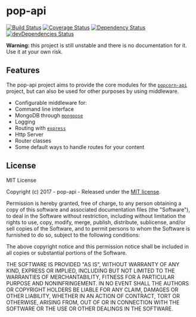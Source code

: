 # pop-api

[![Build Status](https://travis-ci.org/ChrisAlderson/pop-api.svg?branch=development)](https://travis-ci.org/ChrisAlderson/pop-api)
[![Coverage Status](https://coveralls.io/repos/github/ChrisAlderson/pop-api/badge.svg?branch=development)](https://coveralls.io/github/ChrisAlderson/pop-api?branch=development)
[![Dependency Status](https://david-dm.org/ChrisAlderson/pop-api.svg)](https://david-dm.org/ChrisAlderson/pop-api)
[![devDependencies Status](https://david-dm.org/ChrisAlderson/pop-api/dev-status.svg)](https://david-dm.org/ChrisAlderson/pop-api?type=dev)

**Warning:** this project is still unstable and there is no documentation for
it. Use it at your own risk.

## Features

The pop-api project aims to provide the core modules for the [`popcorn-api`](https://github.com/popcorn-official/popcorn-api)
project, but can also be used for other purposes by using middleware.
 - Configurable middleware for:
  - Command line interface
  - MongoDB through [`mongoose`](https://github.com/Automattic/mongoose)
  - Logging
  - Routing with [`express`](https://github.com/expressjs/express)
  - Http Server
 - Router classes
 - Some default ways to handle routes for your content

## License

MIT License

Copyright (c) 2017 - pop-api - Released under the [MIT license](LICENSE.txt).

Permission is hereby granted, free of charge, to any person obtaining a copy
of this software and associated documentation files (the "Software"), to deal
in the Software without restriction, including without limitation the rights
to use, copy, modify, merge, publish, distribute, sublicense, and/or sell
copies of the Software, and to permit persons to whom the Software is
furnished to do so, subject to the following conditions:

The above copyright notice and this permission notice shall be included in all
copies or substantial portions of the Software.

THE SOFTWARE IS PROVIDED "AS IS", WITHOUT WARRANTY OF ANY KIND, EXPRESS OR
IMPLIED, INCLUDING BUT NOT LIMITED TO THE WARRANTIES OF MERCHANTABILITY,
FITNESS FOR A PARTICULAR PURPOSE AND NONINFRINGEMENT. IN NO EVENT SHALL THE
AUTHORS OR COPYRIGHT HOLDERS BE LIABLE FOR ANY CLAIM, DAMAGES OR OTHER
LIABILITY, WHETHER IN AN ACTION OF CONTRACT, TORT OR OTHERWISE, ARISING FROM,
OUT OF OR IN CONNECTION WITH THE SOFTWARE OR THE USE OR OTHER DEALINGS IN THE
SOFTWARE.
